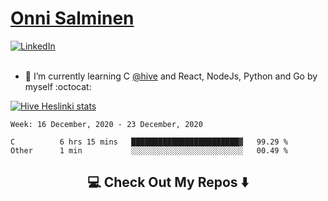 <h1> <a href="https://osalmine.github.io/cv/">Onni Salminen</a></h1>
<a href="https://www.linkedin.com/in/onni-salminen/" target="_blank"><img src="https://img.shields.io/badge/LinkedIn-%230077B5.svg?&style=flat-square&logo=linkedin&logoColor=white" alt="LinkedIn"></a>
<br />
<br />

- 🌱 I’m currently learning C <a href="https://www.hive.fi/en/">@hive</a> and React, NodeJs, Python and Go by myself :octocat:

[![Hive Heslinki stats](https://badge42.herokuapp.com/api/stats/osalmine?privacyEmail=true)](https://github.com/JaeSeoKim/badge42)

<!--START_SECTION:waka-->
```text
Week: 16 December, 2020 - 23 December, 2020

C          6 hrs 15 mins   ████████████████████████▓   99.29 % 
Other      1 min           ░░░░░░░░░░░░░░░░░░░░░░░░░   00.49 % 
```
<!--END_SECTION:waka-->


<h2  align="center">💻 Check Out My Repos ⬇️ </h2>
